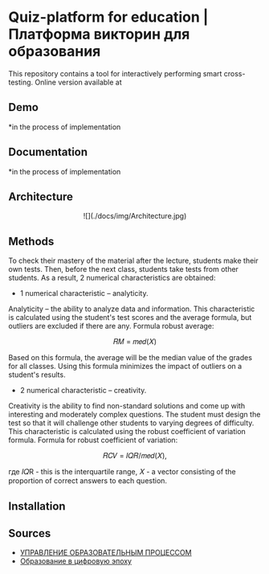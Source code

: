 # Quiz-platform for education | Платформа викторин для образования

This repository contains a tool for interactively performing smart cross-testing. Online version available at

## Demo
*in the process of implementation

## Documentation
*in the process of implementation

## Architecture
<p align="center">
  ![](./docs/img/Architecture.jpg)

</p>

## Methods
To check their mastery of the material after the lecture, students make their own tests. Then, before the next class, students take tests from other students. As a result, 2 numerical characteristics are obtained:

* 1 numerical characteristic – analyticity.
  
Analyticity – the ability to analyze data and information. This characteristic is calculated using the student's test scores and the average formula, but outliers are excluded if there are any.
Formula robust average:

<p align="center">
  𝑅𝑀 = 𝑚𝑒𝑑(𝑋)

</p>

Based on this formula, the average will be the median value of the grades for all classes. Using this formula minimizes the impact of outliers on a student's results.

* 2 numerical characteristic – creativity.
  
Creativity is the ability to find non-standard solutions and come up with interesting and moderately complex questions. The student must design the test so that it will challenge other students to varying degrees of difficulty. This characteristic is calculated using the robust coefficient of variation formula.
Formula for robust coefficient of variation:
<p align="center">
  𝑅𝐶𝑉 = 𝐼𝑄𝑅/𝑚𝑒𝑑(𝑋), 
  
  где  𝐼𝑄R - this is the interquartile range, 𝑋 - a vector consisting of the proportion of correct answers to each question.
</p>


## Installation

## Sources

- [УПРАВЛЕНИЕ ОБРАЗОВАТЕЛЬНЫМ ПРОЦЕССОМ](https://www.sciencedirect.com/science/article/pii/S1877050923020094HTTPS//science-education.ru/ru/article/view?id=13932)
- [Образование в цифровую эпоху](https://arxiv.org/abs/2312.04330](https://magellan.pro/2019/03/04/obrazovanie-v-cifrovuju-jepohu/)https://magellan.pro/2019/03/04/obrazovanie-v-cifrovuju-jepohu/)


